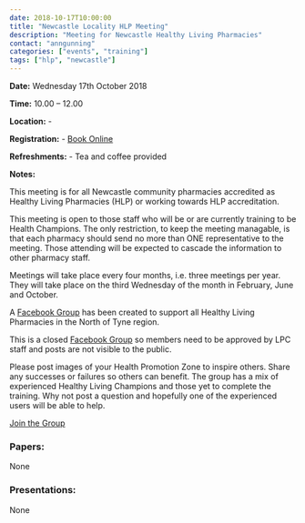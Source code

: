 ```yaml
---
date: 2018-10-17T10:00:00
title: "Newcastle Locality HLP Meeting"
description: "Meeting for Newcastle Healthy Living Pharmacies"
contact: "anngunning"
categories: ["events", "training"]
tags: ["hlp", "newcastle"]
---
```


**Date:**  Wednesday 17th October 2018  

**Time:**  10.00 – 12.00  

**Location:**  -  

**Registration:**  -  [Book Online](https://www.eventbrite.co.uk/e/newcastle-health-champion-meeting-tickets-50742375812)

**Refreshments:**  -  Tea and coffee provided

**Notes:**  

This meeting is for all Newcastle community pharmacies accredited as Healthy Living Pharmacies (HLP) or working towards HLP accreditation.  

This meeting is open to those staff who will be or are currently training to be Health Champions. The only restriction, to keep the meeting managable, is that each pharmacy should send no more than ONE representative to the meeting. Those attending will be expected to cascade the information to other pharmacy staff.  

Meetings will take place every four months, i.e. three meetings per year. They will take place on the third Wednesday of the month in February, June and October.  

A [Facebook Group](https://www.facebook.com/groups/NOTHLPS/) has been created to support
all Healthy Living Pharmacies in the North of Tyne region.  

This is a closed [Facebook Group](https://www.facebook.com/groups/NOTHLPS/) so members need 
to be approved by LPC staff and posts are not visible to the public.  

Please post images of your Health Promotion Zone to inspire others.  Share any successes or failures 
so others can benefit.  The group has a mix of experienced Healthy Living Champions and those yet to
complete the training.  Why not post a question and hopefully one of the experienced users will be able to help.  

[Join the Group](https://www.facebook.com/groups/NOTHLPS/)

### Papers:

None

### Presentations:

None
